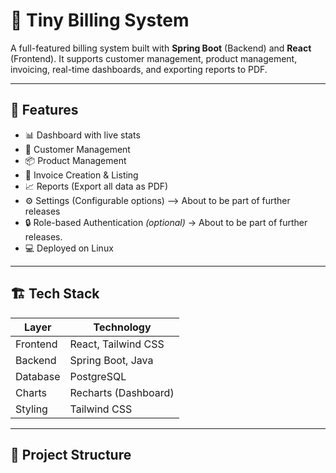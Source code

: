 # 🧾 Tiny Billing System

A full-featured billing system built with **Spring Boot** (Backend) and **React** (Frontend). It supports customer management, product management, invoicing, real-time dashboards, and exporting reports to PDF.

---

## 🚀 Features

- 📊 Dashboard with live stats
- 🧍 Customer Management
- 📦 Product Management
- 🧾 Invoice Creation & Listing
- 📈 Reports (Export all data as PDF)
- ⚙️ Settings (Configurable options) --> About to be part of further releases
- 🔒 Role-based Authentication *(optional)* -> About to be part of further releases.
- 💻 Deployed on Linux

---

## 🏗️ Tech Stack

| Layer     | Technology               |
|-----------|--------------------------|
| Frontend  | React, Tailwind CSS      |
| Backend   | Spring Boot, Java        |
| Database  | PostgreSQL               |
| Charts    | Recharts (Dashboard)     |
| Styling   | Tailwind CSS             |

---

## 📂 Project Structure